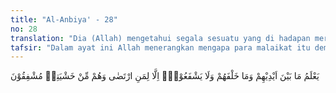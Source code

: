 ```yaml
---
title: "Al-Anbiya' - 28"
no: 28
translation: "Dia (Allah) mengetahui segala sesuatu yang di hadapan mereka (malaikat) dan yang di belakang mereka, dan mereka tidak memberi syafaat melainkan kepada orang yang diridai (Allah), dan mereka selalu berhati-hati karena takut kepada-Nya."
tafsir: "Dalam ayat ini Allah menerangkan mengapa para malaikat itu demikian patuh dan taat kepada-Nya ialah karena para malaikat itu yakin bahwa Allah senantiasa mengetahui apa-apa yang telah ada dan sedang mereka kerjakan, sehingga tidak satu pun yang luput dari pengetahuan dan pengawasan-Nya. Oleh karena itu mereka senantiasa beribadah dan mematuhi segala perintah-Nya.\n\nSelanjutnya, dalam ayat ini Allah menerangkan sifat lainnya dari para malaikat itu ialah mereka tidak akan memberikan syafaat kepada siapa pun, kecuali kepada orang-orang yang diridai Allah. Oleh sebab itu, janganlah seseorang mengharap akan memperoleh syafaat atau pertolongan dari malaikat pada hari akhirat kelak, bila ia tidak memperoleh rida Allah terlebih dahulu.\n\nDi samping itu, para malaikat tersebut senantiasa berhati-hati, disebabkan takut pada murka Allah dan siksa-Nya. Oleh sebab itu, mereka senantiasa menjauhkan diri dari mendurhakai-Nya atau menyalahi perintah dan larangan-Nya."
---
```


يَعْلَمُ مَا بَيْنَ اَيْدِيْهِمْ وَمَا خَلْفَهُمْ وَلَا يَشْفَعُوْنَۙ اِلَّا لِمَنِ ارْتَضٰى وَهُمْ مِّنْ خَشْيَتِهٖ مُشْفِقُوْنَ 

